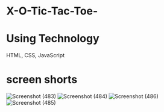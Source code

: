 # X-O-Tic-Tac-Toe-
# Using Technology
HTML, CSS, JavaScript
# screen shorts
![Screenshot (483)](https://user-images.githubusercontent.com/93989396/219433880-8d865c24-bb03-45ca-b8c2-a2e93c53926c.png)
![Screenshot (484)](https://user-images.githubusercontent.com/93989396/219433906-c9ceb378-f37e-42ed-ae69-b213ad2d0363.png)
![Screenshot (486)](https://user-images.githubusercontent.com/93989396/219433922-d7a5dd9d-75e6-47c5-8a0f-a8d8b50accb0.png)
![Screenshot (485)](https://user-images.githubusercontent.com/93989396/219433930-a17a3345-94c5-4fb6-90ce-9af6da38644b.png)
